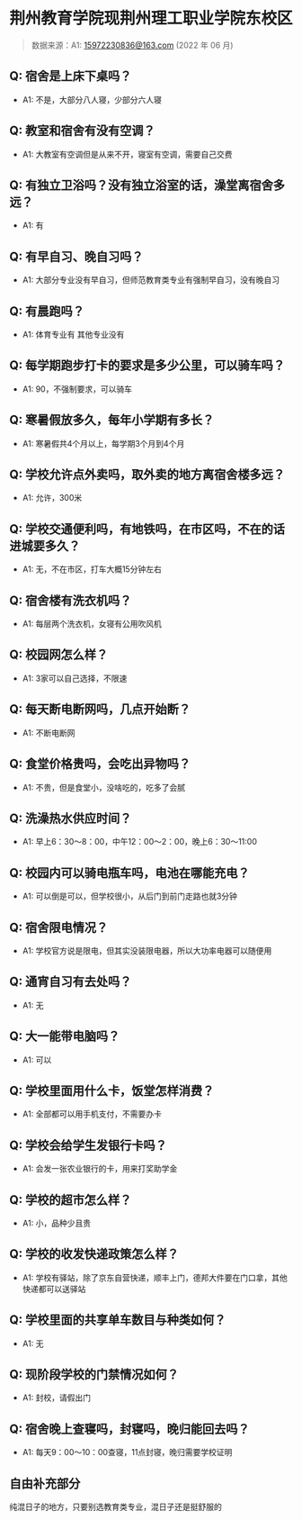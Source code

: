 # 荆州教育学院现荆州理工职业学院东校区

> 数据来源：A1: 15972230836@163.com (2022 年 06 月)

## Q: 宿舍是上床下桌吗？

- A1: 不是，大部分八人寝，少部分六人寝

## Q: 教室和宿舍有没有空调？

- A1: 大教室有空调但是从来不开，寝室有空调，需要自己交费

## Q: 有独立卫浴吗？没有独立浴室的话，澡堂离宿舍多远？

- A1: 有

## Q: 有早自习、晚自习吗？

- A1: 大部分专业没有早自习，但师范教育类专业有强制早自习，没有晚自习

## Q: 有晨跑吗？

- A1: 体育专业有 其他专业没有

## Q: 每学期跑步打卡的要求是多少公里，可以骑车吗？

- A1: 90，不强制要求，可以骑车

## Q: 寒暑假放多久，每年小学期有多长？

- A1: 寒暑假共4个月以上，每学期3个月到4个月

## Q: 学校允许点外卖吗，取外卖的地方离宿舍楼多远？

- A1: 允许，300米

## Q: 学校交通便利吗，有地铁吗，在市区吗，不在的话进城要多久？

- A1: 无，不在市区，打车大概15分钟左右

## Q: 宿舍楼有洗衣机吗？

- A1: 每层两个洗衣机，女寝有公用吹风机

## Q: 校园网怎么样？

- A1: 3家可以自己选择，不限速

## Q: 每天断电断网吗，几点开始断？

- A1: 不断电断网

## Q: 食堂价格贵吗，会吃出异物吗？

- A1: 不贵，但是食堂小，没啥吃的，吃多了会腻

## Q: 洗澡热水供应时间？

- A1: 早上6：30～8：00，中午12：00～2：00，晚上6：30～11:00

## Q: 校园内可以骑电瓶车吗，电池在哪能充电？

- A1: 可以倒是可以，但学校很小，从后门到前门走路也就3分钟

## Q: 宿舍限电情况？

- A1: 学校官方说是限电，但其实没装限电器，所以大功率电器可以随便用

## Q: 通宵自习有去处吗？

- A1: 无

## Q: 大一能带电脑吗？

- A1: 可以

## Q: 学校里面用什么卡，饭堂怎样消费？

- A1: 全部都可以用手机支付，不需要办卡

## Q: 学校会给学生发银行卡吗？

- A1: 会发一张农业银行的卡，用来打奖助学金

## Q: 学校的超市怎么样？

- A1: 小，品种少且贵

## Q: 学校的收发快递政策怎么样？

- A1: 学校有驿站，除了京东自营快递，顺丰上门，德邦大件要在门口拿，其他快递都可以送驿站

## Q: 学校里面的共享单车数目与种类如何？

- A1: 无

## Q: 现阶段学校的门禁情况如何？

- A1: 封校，请假出门

## Q: 宿舍晚上查寝吗，封寝吗，晚归能回去吗？

- A1: 每天9：00～10：00查寝，11点封寝，晚归需要学校证明

## 自由补充部分

纯混日子的地方，只要别选教育类专业，混日子还是挺舒服的